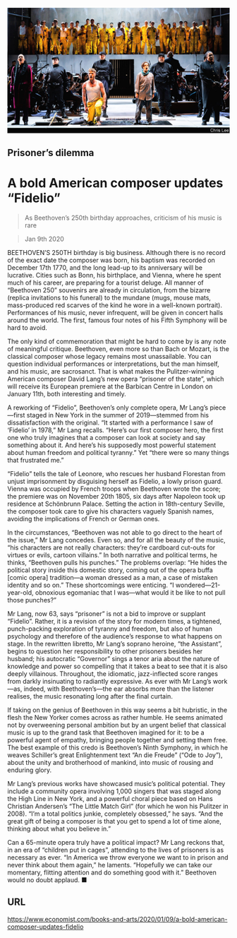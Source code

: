 ![](./images/20200111_BKP002_0.jpg)

## Prisoner’s dilemma

# A bold American composer updates “Fidelio”

> As Beethoven’s 250th birthday approaches, criticism of his music is rare

> Jan 9th 2020

BEETHOVEN’S 250TH birthday is big business. Although there is no record of the exact date the composer was born, his baptism was recorded on December 17th 1770, and the long lead-up to its anniversary will be lucrative. Cities such as Bonn, his birthplace, and Vienna, where he spent much of his career, are preparing for a tourist deluge. All manner of “Beethoven 250” souvenirs are already in circulation, from the bizarre (replica invitations to his funeral) to the mundane (mugs, mouse mats, mass-produced red scarves of the kind he wore in a well-known portrait). Performances of his music, never infrequent, will be given in concert halls around the world. The first, famous four notes of his Fifth Symphony will be hard to avoid.

The only kind of commemoration that might be hard to come by is any note of meaningful critique. Beethoven, even more so than Bach or Mozart, is the classical composer whose legacy remains most unassailable. You can question individual performances or interpretations, but the man himself, and his music, are sacrosanct. That is what makes the Pulitzer-winning American composer David Lang’s new opera “prisoner of the state”, which will receive its European premiere at the Barbican Centre in London on January 11th, both interesting and timely.

A reworking of “Fidelio”, Beethoven’s only complete opera, Mr Lang’s piece—first staged in New York in the summer of 2019—stemmed from his dissatisfaction with the original. “It started with a performance I saw of ‘Fidelio’ in 1978,” Mr Lang recalls. “Here’s our first composer hero, the first one who truly imagines that a composer can look at society and say something about it. And here’s his supposedly most powerful statement about human freedom and political tyranny.” Yet “there were so many things that frustrated me.”

“Fidelio” tells the tale of Leonore, who rescues her husband Florestan from unjust imprisonment by disguising herself as Fidelio, a lowly prison guard. Vienna was occupied by French troops when Beethoven wrote the score; the premiere was on November 20th 1805, six days after Napoleon took up residence at Schönbrunn Palace. Setting the action in 18th-century Seville, the composer took care to give his characters vaguely Spanish names, avoiding the implications of French or German ones.

In the circumstances, “Beethoven was not able to go direct to the heart of the issue,” Mr Lang concedes. Even so, and for all the beauty of the music, “his characters are not really characters: they’re cardboard cut-outs for virtues or evils, cartoon villains.” In both narrative and political terms, he thinks, “Beethoven pulls his punches.” The problems overlap: “He hides the political story inside this domestic story, coming out of the opera buffa [comic opera] tradition—a woman dressed as a man, a case of mistaken identity and so on.” These shortcomings were enticing. “I wondered—21-year-old, obnoxious egomaniac that I was—what would it be like to not pull those punches?”

Mr Lang, now 63, says “prisoner” is not a bid to improve or supplant “Fidelio”. Rather, it is a revision of the story for modern times, a tightened, punch-packing exploration of tyranny and freedom, but also of human psychology and therefore of the audience’s response to what happens on stage. In the rewritten libretto, Mr Lang’s soprano heroine, “the Assistant”, begins to question her responsibility to other prisoners besides her husband; his autocratic “Governor” sings a tenor aria about the nature of knowledge and power so compelling that it takes a beat to see that it is also deeply villainous. Throughout, the idiomatic, jazz-inflected score ranges from darkly insinuating to radiantly expressive. As ever with Mr Lang’s work—as, indeed, with Beethoven’s—the ear absorbs more than the listener realises, the music resonating long after the final curtain.

If taking on the genius of Beethoven in this way seems a bit hubristic, in the flesh the New Yorker comes across as rather humble. He seems animated not by overweening personal ambition but by an urgent belief that classical music is up to the grand task that Beethoven imagined for it: to be a powerful agent of empathy, bringing people together and setting them free. The best example of this credo is Beethoven’s Ninth Symphony, in which he weaves Schiller’s great Enlightenment text “An die Freude” (“Ode to Joy”), about the unity and brotherhood of mankind, into music of rousing and enduring glory.

Mr Lang’s previous works have showcased music’s political potential. They include a community opera involving 1,000 singers that was staged along the High Line in New York, and a powerful choral piece based on Hans Christian Andersen’s “The Little Match Girl” (for which he won his Pulitzer in 2008). “I’m a total politics junkie, completely obsessed,” he says. “And the great gift of being a composer is that you get to spend a lot of time alone, thinking about what you believe in.”

Can a 65-minute opera truly have a political impact? Mr Lang reckons that, in an era of “children put in cages”, attending to the lives of prisoners is as necessary as ever. “In America we throw everyone we want to in prison and never think about them again,” he laments. “Hopefully we can take our momentary, flitting attention and do something good with it.” Beethoven would no doubt applaud. ■

## URL

https://www.economist.com/books-and-arts/2020/01/09/a-bold-american-composer-updates-fidelio

